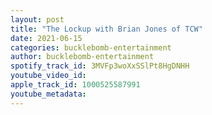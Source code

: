 ```yaml
---
layout: post
title: "The Lockup with Brian Jones of TCW"
date: 2021-06-15
categories: bucklebomb-entertainment
author: bucklebomb-entertainment
spotify_track_id: 3MVFp3woXxSSlPt8HgDNHH
youtube_video_id: 
apple_track_id: 1000525587991
youtube_metadata: 
---
```

